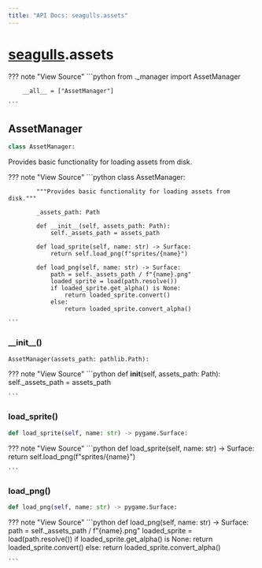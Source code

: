 ```yaml
---
title: "API Docs: seagulls.assets"
---
```



# [seagulls](../seagulls).assets


??? note "View Source"
    ```python
        from ._manager import AssetManager

        __all__ = ["AssetManager"]

    ```

## AssetManager

```python
class AssetManager:
```

Provides basic functionality for loading assets from disk.

??? note "View Source"
    ```python
        class AssetManager:

            """Provides basic functionality for loading assets from disk."""

            _assets_path: Path

            def __init__(self, assets_path: Path):
                self._assets_path = assets_path

            def load_sprite(self, name: str) -> Surface:
                return self.load_png(f"sprites/{name}")

            def load_png(self, name: str) -> Surface:
                path = self._assets_path / f"{name}.png"
                loaded_sprite = load(path.resolve())
                if loaded_sprite.get_alpha() is None:
                    return loaded_sprite.convert()
                else:
                    return loaded_sprite.convert_alpha()

    ```


### \_\_init\_\_()

```python
AssetManager(assets_path: pathlib.Path):
```


??? note "View Source"
    ```python
            def __init__(self, assets_path: Path):
                self._assets_path = assets_path

    ```


### load_sprite()

```python
def load_sprite(self, name: str) -> pygame.Surface:
```


??? note "View Source"
    ```python
            def load_sprite(self, name: str) -> Surface:
                return self.load_png(f"sprites/{name}")

    ```


### load_png()

```python
def load_png(self, name: str) -> pygame.Surface:
```


??? note "View Source"
    ```python
            def load_png(self, name: str) -> Surface:
                path = self._assets_path / f"{name}.png"
                loaded_sprite = load(path.resolve())
                if loaded_sprite.get_alpha() is None:
                    return loaded_sprite.convert()
                else:
                    return loaded_sprite.convert_alpha()

    ```


